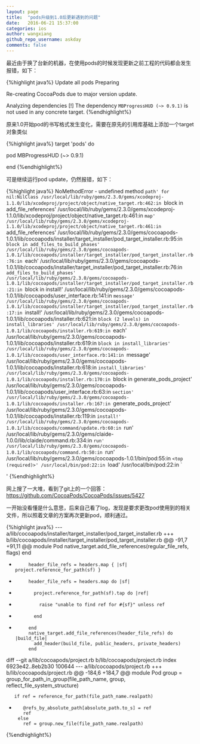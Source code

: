```yaml
---
layout: page
title:  "pods升级到1.0后更新遇到的问题"
date:   2016-06-21 15:37:00
categories: ios
author: wangxiang
github_repo_username: askday
comments: false
---
```


最近由于换了台新的机器，在使用pods的时候发现更新之前工程的代码都会发生报错，如下：

{%highlight  java%}
  Update all pods
    Preparing

  Re-creating CocoaPods due to major version update.

  Analyzing dependencies
  [!] The dependency `MBProgressHUD (~> 0.9.1)` is not used in any concrete target.
{%endhighlight%}

原来1.0开始pod的书写格式发生变化，需要在原先的引用库基础上添加一个target对象类似

{%highlight  java%}
target 'pods' do

pod MBProgressHUD (~> 0.9.1)

end
{%endhighlight%}

<!-- more -->
可是继续运行pod update，仍然报错，如下：

{%highlight  java%}
NoMethodError - undefined method `path' for nil:NilClass
/usr/local/lib/ruby/gems/2.3.0/gems/xcodeproj-1.1.0/lib/xcodeproj/project/object/native_target.rb:462:in `block in add_file_references'
/usr/local/lib/ruby/gems/2.3.0/gems/xcodeproj-1.1.0/lib/xcodeproj/project/object/native_target.rb:461:in `map'
/usr/local/lib/ruby/gems/2.3.0/gems/xcodeproj-1.1.0/lib/xcodeproj/project/object/native_target.rb:461:in `add_file_references'
/usr/local/lib/ruby/gems/2.3.0/gems/cocoapods-1.0.1/lib/cocoapods/installer/target_installer/pod_target_installer.rb:95:in `block in add_files_to_build_phases'
/usr/local/lib/ruby/gems/2.3.0/gems/cocoapods-1.0.1/lib/cocoapods/installer/target_installer/pod_target_installer.rb:76:in `each'
/usr/local/lib/ruby/gems/2.3.0/gems/cocoapods-1.0.1/lib/cocoapods/installer/target_installer/pod_target_installer.rb:76:in `add_files_to_build_phases'
/usr/local/lib/ruby/gems/2.3.0/gems/cocoapods-1.0.1/lib/cocoapods/installer/target_installer/pod_target_installer.rb:21:in `block in install!'
/usr/local/lib/ruby/gems/2.3.0/gems/cocoapods-1.0.1/lib/cocoapods/user_interface.rb:141:in `message'
/usr/local/lib/ruby/gems/2.3.0/gems/cocoapods-1.0.1/lib/cocoapods/installer/target_installer/pod_target_installer.rb:17:in `install!'
/usr/local/lib/ruby/gems/2.3.0/gems/cocoapods-1.0.1/lib/cocoapods/installer.rb:621:in `block (2 levels) in install_libraries'
/usr/local/lib/ruby/gems/2.3.0/gems/cocoapods-1.0.1/lib/cocoapods/installer.rb:619:in `each'
/usr/local/lib/ruby/gems/2.3.0/gems/cocoapods-1.0.1/lib/cocoapods/installer.rb:619:in `block in install_libraries'
/usr/local/lib/ruby/gems/2.3.0/gems/cocoapods-1.0.1/lib/cocoapods/user_interface.rb:141:in `message'
/usr/local/lib/ruby/gems/2.3.0/gems/cocoapods-1.0.1/lib/cocoapods/installer.rb:618:in `install_libraries'
/usr/local/lib/ruby/gems/2.3.0/gems/cocoapods-1.0.1/lib/cocoapods/installer.rb:170:in `block in generate_pods_project'
/usr/local/lib/ruby/gems/2.3.0/gems/cocoapods-1.0.1/lib/cocoapods/user_interface.rb:63:in `section'
/usr/local/lib/ruby/gems/2.3.0/gems/cocoapods-1.0.1/lib/cocoapods/installer.rb:167:in `generate_pods_project'
/usr/local/lib/ruby/gems/2.3.0/gems/cocoapods-1.0.1/lib/cocoapods/installer.rb:119:in `install!'
/usr/local/lib/ruby/gems/2.3.0/gems/cocoapods-1.0.1/lib/cocoapods/command/update.rb:60:in `run'
/usr/local/lib/ruby/gems/2.3.0/gems/claide-1.0.0/lib/claide/command.rb:334:in `run'
/usr/local/lib/ruby/gems/2.3.0/gems/cocoapods-1.0.1/lib/cocoapods/command.rb:50:in `run'
/usr/local/lib/ruby/gems/2.3.0/gems/cocoapods-1.0.1/bin/pod:55:in `<top (required)>'
/usr/local/bin/pod:22:in `load'
/usr/local/bin/pod:22:in `<main>'
{%endhighlight%}

网上搜了一大堆，看到了git上的一个回答：
https://github.com/CocoaPods/CocoaPods/issues/5427

一开始没看懂是什么意思，后来自己看了log，发现是要求更改pod使用到的相关文件，所以照着文章的方案再次更新pod，顺利通过。

{%highlight  java%}
--- a/lib/cocoapods/installer/target_installer/pod_target_installer.rb
+++ b/lib/cocoapods/installer/target_installer/pod_target_installer.rb
@@ -91,7 +91,11 @@ module Pod
             native_target.add_file_references(regular_file_refs, flags)
           end

-          header_file_refs = headers.map { |sf| project.reference_for_path(sf) }
+          header_file_refs = headers.map do |sf|
+            project.reference_for_path(sf).tap do |ref|
+              raise "unable to find ref for #{sf}" unless ref
+            end
+          end
           native_target.add_file_references(header_file_refs) do |build_file|
             add_header(build_file, public_headers, private_headers)
           end
diff --git a/lib/cocoapods/project.rb b/lib/cocoapods/project.rb
index 6923e42..8eb2b30 100644
--- a/lib/cocoapods/project.rb
+++ b/lib/cocoapods/project.rb
@@ -184,6 +184,7 @@ module Pod
       group = group_for_path_in_group(file_path_name, group, reflect_file_system_structure)

       if ref = reference_for_path(file_path_name.realpath)
+        @refs_by_absolute_path[absolute_path.to_s] = ref
         ref
       else
         ref = group.new_file(file_path_name.realpath)
{%endhighlight%}
